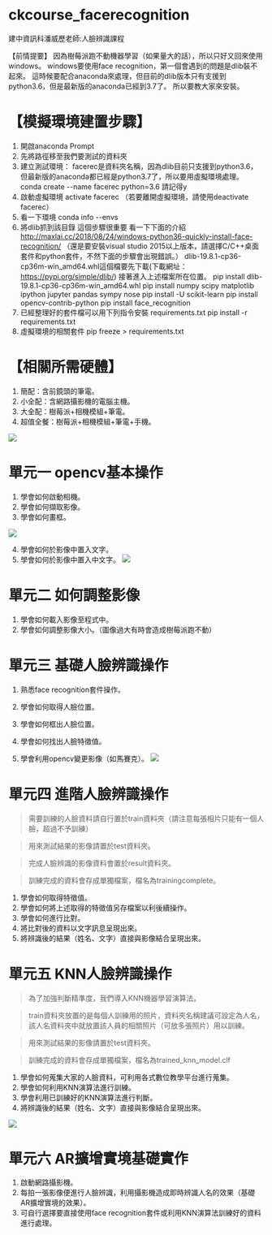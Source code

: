 # ckcourse_facerecognition
建中資訊科潘威歷老師:人臉辨識課程

【前情提要】
因為樹莓派跑不動機器學習（如果量大的話），所以只好又回來使用windows。
windows要使用face recognition，第一個會遇到的問題是dlib裝不起來。
這時候要配合anaconda來處理，但目前的dlib版本只有支援到python3.6，但是最新版的anaconda已經到3.7了。
所以要教大家來安裝。

# 【模擬環境建置步驟】
1. 開啟anaconda Prompt
2. 先將路徑移至我們要測試的資料夾
3. 建立測試環境： facerec是資料夾名稱，因為dlib目前只支援到python3.6，但最新版的anaconda都已經是python3.7了，所以要用虛擬環境處理。
   conda create --name facerec python=3.6  請記得y
4. 啟動虛擬環境
   activate facerec （若要離開虛擬環境，請使用deactivate facerec）
5. 看一下環境
   conda info --envs
6. 將dlib抓到該目錄 這個步驟很重要 看一下下面的介紹
   http://maxlai.cc/2018/08/24/windows-python36-quickly-install-face-recognition/
   （還是要安裝visual studio 2015以上版本，請選擇C/C++桌面套件和python套件，不然下面的步驟會出現錯誤。）
   dlib-19.8.1-cp36-cp36m-win_amd64.whl這個檔要先下載(下載網址：https://pypi.org/simple/dlib/) 
   接著進入上述檔案所在位置。
   pip install dlib-19.8.1-cp36-cp36m-win_amd64.whl
   pip install numpy scipy matplotlib ipython jupyter pandas sympy nose
   pip install -U scikit-learn
   pip install opencv-contrib-python
   pip install face_recognition 
7. 已經整理好的套件檔可以用下列指令安裝 requirements.txt
   pip install -r requirements.txt
8. 虛擬環境的相關套件 pip freeze > requirements.txt

# 【相關所需硬體】
1. 簡配：含前鏡頭的筆電。
2. 小全配：含網路攝影機的電腦主機。
3. 大全配：樹莓派+相機模組+筆電。
4. 超值全餐：樹莓派+相機模組+筆電+手機。

![](https://i.imgur.com/WeT3O7a.png)



# 單元一 opencv基本操作
1. 學會如何啟動相機。
2. 學會如何擷取影像。
3. 學會如何畫框。

![](https://i.imgur.com/SmBJnr2.png)
 
4. 學會如何於影像中置入文字。
5. 學會如何於影像中置入中文字。
![](https://i.imgur.com/l5PwmAN.png)

# 單元二 如何調整影像
1. 學會如何載入影像至程式中。
2. 學會如何調整影像大小。（圖像過大有時會造成樹莓派跑不動）

# 單元三 基礎人臉辨識操作
1. 熟悉face recognition套件操作。

2. 學會如何取得人臉位置。
3. 學會如何框出人臉位置。
4. 學會如何找出人臉特徵值。
5. 學會利用opencv變更影像（如馬賽克）。
![](https://i.imgur.com/puy9hAY.png)



# 單元四 進階人臉辨識操作
> 需要訓練的人臉資料請自行置於train資料夾（請注意每張相片只能有一個人臉，超過不予訓練）

> 用來測試結果的影像請置於test資料夾。

> 完成人臉辨識的影像資料會置於result資料夾。

> 訓練完成的資料會存成單獨檔案，檔名為trainingcomplete。

1. 學會如何取得特徵值。
2. 學會如何將上述取得的特徵值另存檔案以利後續操作。
3. 學會如何進行比對。
4. 將比對後的資料以文字訊息呈現出來。
5. 將辨識後的結果（姓名、文字）直接與影像結合呈現出來。

# 單元五 KNN人臉辨識操作
> 為了加強判斷精準度，我們導入KNN機器學習演算法。

> train資料夾放置的是每個人訓練用的照片，資料夾名稱建議可設定為人名，該人名資料夾中就放置該人員的相關照片（可放多張照片）用以訓練。

> 用來測試結果的影像請置於test資料夾。

> 訓練完成的資料會存成單獨檔案，檔名為trained_knn_model.clf

1. 學會如何蒐集大家的人臉資料，可利用各式數位教學平台進行蒐集。
2. 學會如何利用KNN演算法進行訓練。
3. 學會利用已訓練好的KNN演算法進行判斷。
4. 將辨識後的結果（姓名、文字）直接與影像結合呈現出來。

![](https://i.imgur.com/Uk73aOT.png)



# 單元六 AR擴增實境基礎實作
1. 啟動網路攝影機。
2. 每拍一張影像便進行人臉辨識，利用攝影機造成即時辨識人名的效果（基礎AR擴增實境的效果）。
3. 可自行選擇要直接使用face recognition套件或利用KNN演算法訓練好的資料進行處理。













